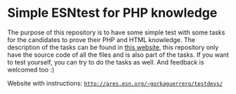 # Simple ESNtest for PHP knowledge

The purpose of this repository is to have some simple test with some tasks for the candidates to prove their PHP and HTML knowledge.
The description of the tasks can be found in [this website](http://ares.esn.org/~gorkaguerrero/testdevs/), this repository only have the source code of all the files and is also part of the tasks.
If you want to test yourself, you can try to do the tasks as well. And feedback is welcomed too :) 

Website with instructions:
[`http://ares.esn.org/~gorkaguerrero/testdevs/`](http://ares.esn.org/~gorkaguerrero/testdevs/)

